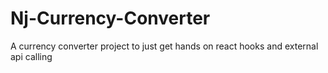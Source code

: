 # Nj-Currency-Converter
A currency converter project to just get hands on react hooks and external api calling 
